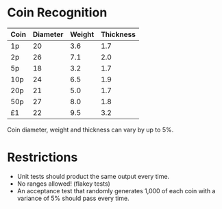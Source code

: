 # Coin Recognition

|Coin | Diameter | Weight | Thickness |
|-----|----------|--------|-----------|
| 1p  | 20       | 3.6    | 1.7       |
| 2p  | 26       | 7.1    | 2.0       |
| 5p  | 18       | 3.2    | 1.7       |
| 10p | 24       | 6.5    | 1.9       |
| 20p | 21       | 5.0    | 1.7       |
| 50p | 27       | 8.0    | 1.8       |
| £1  | 22       | 9.5    | 3.2       |

Coin diameter, weight and thickness can vary by up to 5%.

# Restrictions
* Unit tests should product the same output every time.
* No ranges allowed! (flakey tests)
* An acceptance test that randomly generates 1,000 of each coin with a variance of 5% should pass every time.

